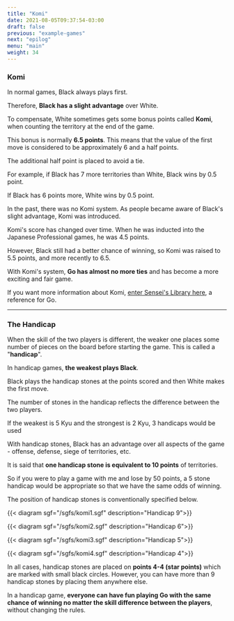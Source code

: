 ```yaml
---
title: "Komi"
date: 2021-08-05T09:37:54-03:00
draft: false
previous: "example-games"
next: "epilog"
menu: "main"
weight: 34
---
```


### Komi

In normal games, Black always plays first.

Therefore, **Black has a slight advantage** over White.

To compensate, White sometimes gets some bonus points called **Komi**, when counting the territory at the end of the game.

This bonus is normally **6.5 points**. This means that the value of the first move is considered to be approximately 6 and a half points.

The additional half point is placed to avoid a tie.

For example, if Black has 7 more territories than White, Black wins by 0.5 point.

If Black has 6 points more, White wins by 0.5 point.

In the past, there was no Komi system. As people became aware of Black's slight advantage, Komi was introduced.

Komi's score has changed over time. When he was inducted into the Japanese Professional games, he was 4.5 points.

However, Black still had a better chance of winning, so Komi was raised to 5.5 points, and more recently to 6.5.

With Komi's system, **Go has almost no more ties** and has become a more exciting and fair game.

If you want more information about Komi, [enter Sensei's Library here](https://senseis.xmp.net/?Komi), a reference for Go.

---

### The Handicap

When the skill of the two players is different, the weaker one places some number of pieces on the board before starting the game. This is called a "**handicap**".

In handicap games, **the weakest plays Black**.

Black plays the handicap stones at the points scored and then White makes the first move.

The number of stones in the handicap reflects the difference between the two players.

If the weakest is 5 Kyu and the strongest is 2 Kyu, 3 handicaps would be used

With handicap stones, Black has an advantage over all aspects of the game - offense, defense, siege of territories, etc.

It is said that **one handicap stone is equivalent to 10 points** of territories.

So if you were to play a game with me and lose by 50 points, a 5 stone handicap would be appropriate so that we have the same odds of winning.

The position of handicap stones is conventionally specified below.


{{< diagram sgf="/sgfs/komi1.sgf" description="Handicap 9">}} 

{{< diagram sgf="/sgfs/komi2.sgf" description="Handicap 6">}} 

{{< diagram sgf="/sgfs/komi3.sgf" description="Handicap 5">}} 

{{< diagram sgf="/sgfs/komi4.sgf" description="Handicap 4">}} 

In all cases, handicap stones are placed on **points 4-4 (star points)** which are marked with small black circles. However, you can have more than 9 handicap stones by placing them anywhere else.

In a handicap game, **everyone can have fun playing Go with the same chance of winning no matter the skill difference between the players**, without changing the rules.

